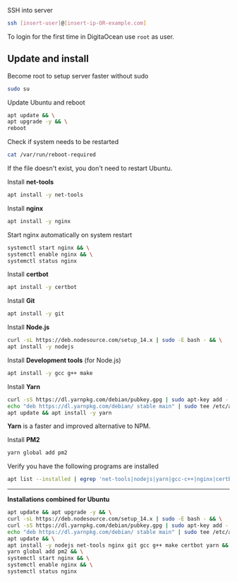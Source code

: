SSH into server

```sh
ssh [insert-user]@[insert-ip-OR-example.com]
```
To login for the first time in DigitaOcean use `root` as user.

## Update and install

Become root to setup server faster without sudo
```sh
sudo su
```

Update Ubuntu and reboot

```sh
apt update && \
apt upgrade -y && \
reboot
```

Check if system needs to be restarted

```sh
cat /var/run/reboot-required
```
If the file doesn't exist, you don't need to restart Ubuntu.

Install **net-tools**
```sh
apt install -y net-tools
```

Install **nginx**
```sh
apt install -y nginx
```

Start nginx automatically on system restart
```sh
systemctl start nginx && \
systemctl enable nginx && \
systemctl status nginx
```

Install **certbot**
```sh
apt install -y certbot 
```

Install **Git**
```sh
apt install -y git
```

Install **Node.js**

```sh
curl -sL https://deb.nodesource.com/setup_14.x | sudo -E bash - && \
apt install -y nodejs
```

Install **Development tools** (for Node.js)
```sh
apt install -y gcc g++ make
```

Install **Yarn**

```sh
curl -sS https://dl.yarnpkg.com/debian/pubkey.gpg | sudo apt-key add - && \
echo "deb https://dl.yarnpkg.com/debian/ stable main" | sudo tee /etc/apt/sources.list.d/yarn.list && \
apt update && apt install -y yarn
```

**Yarn** is a faster and improved alternative to NPM.

Install **PM2**
```sh
yarn global add pm2
```

Verify you have the following programs are installed
```sh
apt list --installed | egrep 'net-tools|nodejs|yarn|gcc-c++|nginx|certbot|git'
```

---

**Installations combined for Ubuntu**
```sh
apt update && apt upgrade -y && \
curl -sL https://deb.nodesource.com/setup_14.x | sudo -E bash - && \
curl -sS https://dl.yarnpkg.com/debian/pubkey.gpg | sudo apt-key add - && \
echo "deb https://dl.yarnpkg.com/debian/ stable main" | sudo tee /etc/apt/sources.list.d/yarn.list && \
apt update && \
apt install -y nodejs net-tools nginx git gcc g++ make certbot yarn && \
yarn global add pm2 && \
systemctl start nginx && \
systemctl enable nginx && \
systemctl status nginx
```